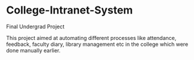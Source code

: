 # College-Intranet-System
Final Undergrad Project

This project aimed at automating different processes like attendance, feedback, faculty diary, library management etc in the
college which were done manually earlier.
